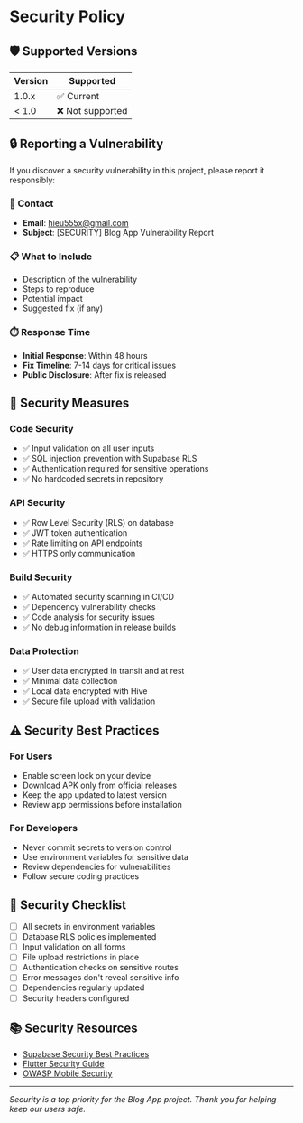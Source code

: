 # Security Policy

## 🛡️ Supported Versions

| Version | Supported        |
| ------- | ---------------- |
| 1.0.x   | ✅ Current       |
| < 1.0   | ❌ Not supported |

## 🔒 Reporting a Vulnerability

If you discover a security vulnerability in this project, please report it responsibly:

### 📧 Contact

- **Email**: hieu555x@gmail.com
- **Subject**: [SECURITY] Blog App Vulnerability Report

### 📋 What to Include

- Description of the vulnerability
- Steps to reproduce
- Potential impact
- Suggested fix (if any)

### ⏱️ Response Time

- **Initial Response**: Within 48 hours
- **Fix Timeline**: 7-14 days for critical issues
- **Public Disclosure**: After fix is released

## 🔐 Security Measures

### **Code Security**

- ✅ Input validation on all user inputs
- ✅ SQL injection prevention with Supabase RLS
- ✅ Authentication required for sensitive operations
- ✅ No hardcoded secrets in repository

### **API Security**

- ✅ Row Level Security (RLS) on database
- ✅ JWT token authentication
- ✅ Rate limiting on API endpoints
- ✅ HTTPS only communication

### **Build Security**

- ✅ Automated security scanning in CI/CD
- ✅ Dependency vulnerability checks
- ✅ Code analysis for security issues
- ✅ No debug information in release builds

### **Data Protection**

- ✅ User data encrypted in transit and at rest
- ✅ Minimal data collection
- ✅ Local data encrypted with Hive
- ✅ Secure file upload with validation

## ⚠️ Security Best Practices

### **For Users**

- Enable screen lock on your device
- Download APK only from official releases
- Keep the app updated to latest version
- Review app permissions before installation

### **For Developers**

- Never commit secrets to version control
- Use environment variables for sensitive data
- Review dependencies for vulnerabilities
- Follow secure coding practices

## 🚨 Security Checklist

- [ ] All secrets in environment variables
- [ ] Database RLS policies implemented
- [ ] Input validation on all forms
- [ ] File upload restrictions in place
- [ ] Authentication checks on sensitive routes
- [ ] Error messages don't reveal sensitive info
- [ ] Dependencies regularly updated
- [ ] Security headers configured

## 📚 Security Resources

- [Supabase Security Best Practices](https://supabase.com/docs/guides/auth/row-level-security)
- [Flutter Security Guide](https://flutter.dev/docs/deployment/security)
- [OWASP Mobile Security](https://owasp.org/www-project-mobile-security-testing-guide/)

---

_Security is a top priority for the Blog App project. Thank you for helping keep our users safe._
